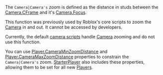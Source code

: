 The `Camera|Camera's` zoom is defined as the distance in studs between the [Camera.CFrame](https://developer.roblox.com/en-us/api-reference/property/Camera/CFrame) and it's [Camera.Focus](https://developer.roblox.com/en-us/api-reference/property/Camera/Focus).

This function was previously used by Roblox's core scripts to zoom the [Camera](https://developer.roblox.com/en-us/api-reference/class/Camera) in and out. It cannot be accessed by developers.

Currently, the default [camera scripts](http://robloxdev.com/articles/Movement-and-camera-controls) handle [Camera](https://developer.roblox.com/en-us/api-reference/class/Camera) zooming and do not use this function.

You can use [Player.CameraMinZoomDistance](https://developer.roblox.com/en-us/api-reference/property/Player/CameraMinZoomDistance) and [Player.CameraMaxZoomDistance](https://developer.roblox.com/en-us/api-reference/property/Player/CameraMaxZoomDistance) properties to constrain the `Camera|Camera's` zoom. [StarterPlayer](https://developer.roblox.com/en-us/api-reference/class/StarterPlayer) also includes these properties, allowing them to be set for all new [Players](https://developer.roblox.com/en-us/api-reference/class/Player).